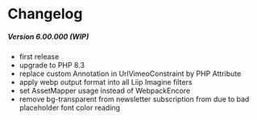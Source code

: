 Changelog
=========

##### Version 6.00.000 (WIP)
 * first release
 * upgrade to PHP 8.3
 * replace custom Annotation in UrlVimeoConstraint by PHP Attribute
 * apply webp output format into all Liip Imagine filters
 * set AssetMapper usage instead of WebpackEncore
 * remove bg-transparent from newsletter subscription from due to bad placeholder font color reading
